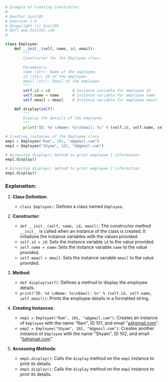
```python
# Example of Creating Constructor  
#
# @author SunilOS  
# @version 1.0
# @Copyright (c) SunilOS  
# @Url www.SunilOs.com
# 

class Employee:
    def __init__(self, name, id, email):
        """
        Constructor for the Employee class.
        
        Parameters:
        name (str): Name of the employee.
        id (int): ID of the employee.
        email (str): Email of the employee.
        """
        self.id = id          # Instance variable for employee ID
        self.name = name      # Instance variable for employee name
        self.email = email    # Instance variable for employee email

    def display(self):
        """
        Display the details of the employee.
        """
        print("ID: %d \nName: %s\nEmail: %s" % (self.id, self.name, self.email))

# Creating instances of the Employee class
emp1 = Employee("Ram", 101, "a@gmail.com")
emp2 = Employee("Shyam", 102, "b@gmail.com")

# Accessing display() method to print employee 1 information     
emp1.display()

# Accessing display() method to print employee 2 information  
emp2.display()
```

### Explanation:

1. **Class Definition**:
   - `class Employee:`: Defines a class named `Employee`.

2. **Constructor**:
   - `def __init__(self, name, id, email)`: The constructor method `__init__` is called when an instance of the class is created. It initializes the instance variables with the values provided.
   - `self.id = id`: Sets the instance variable `id` to the value provided.
   - `self.name = name`: Sets the instance variable `name` to the value provided.
   - `self.email = email`: Sets the instance variable `email` to the value provided.

3. **Method**:
   - `def display(self)`: Defines a method to display the employee details.
   - `print("ID: %d \nName: %s\nEmail: %s" % (self.id, self.name, self.email))`: Prints the employee details in a formatted string.

4. **Creating Instances**:
   - `emp1 = Employee("Ram", 101, "a@gmail.com")`: Creates an instance of `Employee` with the name "Ram", ID 101, and email "a@gmail.com".
   - `emp2 = Employee("Shyam", 102, "b@gmail.com")`: Creates another instance of `Employee` with the name "Shyam", ID 102, and email "b@gmail.com".

5. **Accessing Methods**:
   - `emp1.display()`: Calls the `display` method on the `emp1` instance to print its details.
   - `emp2.display()`: Calls the `display` method on the `emp2` instance to print its details.

